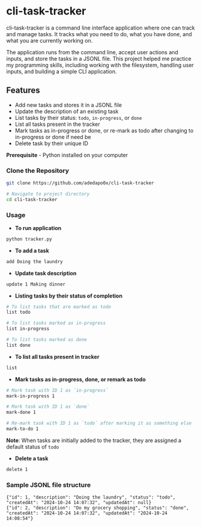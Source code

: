 # cli-task-tracker

cli-task-tracker is a command line interface application where one can track and manage tasks. It tracks what you need to do, what you have done, and what you are currently working on.

The application runs from the command line, accept user actions and inputs, and store the tasks in a JSONL file. This project helped me practice my programming skills, including working with the filesystem, handling user inputs, and building a simple CLI application.

## Features
- Add new tasks and stores it in a JSONL file
- Update the description of an existing task
- List tasks by their status: `todo`, `in-progress`, or `done`
- List all tasks present in the tracker
- Mark tasks as in-progress or done, or re-mark as todo after changing to in-progress or done if need be
- Delete task by their unique ID

**Prerequisite** - Python installed on your computer

### Clone the Repository
```bash
git clone https://github.com/adedapo0x/cli-task-tracker

# Navigate to project directory
cd cli-task-tracker
```
### Usage
- **To run application**
``` bash
python tracker.py
```
- **To add a task**
``` bash
add Doing the laundry
```
- **Update task description**
``` bash
update 1 Making dinner
```
- **Listing tasks by their status of completion**
  
``` bash
# To list tasks that are marked as todo
list todo

# To list tasks marked as in-progress
list in-progress

# To list tasks marked as done
list done
```
- **To list all tasks present in tracker**
``` bash
list
```
- **Mark tasks as in-progress, done, or remark as todo**
  
``` bash
# Mark task with ID 1 as `in-progress`
mark-in-progress 1

# Mark task with ID 1 as `done`
mark-done 1

# Re-mark task with ID 1 as `todo` after marking it as something else
mark-to-do 1
```
**Note**: When tasks are initially added to the tracker, they are assigned a default status of `todo` 

- **Delete a task**
``` bash
delete 1
```

### Sample JSONL file structure
```JSONL
{"id": 1, "description": "Doing the laundry", "status": "todo", "createdAt": "2024-10-24 14:07:32", "updatedAt": null}
{"id": 2, "description": "Do my grocery shopping", "status": "done", "createdAt": "2024-10-24 14:07:32", "updatedAt": "2024-10-24 14:08:54"}
```
